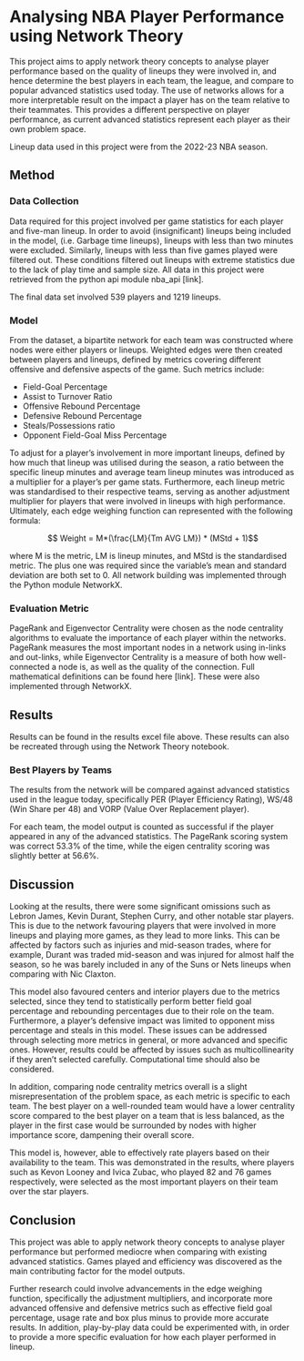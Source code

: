 # Analysing NBA Player Performance using Network Theory
This project aims to apply network theory concepts to analyse player performance based on the quality of lineups they were involved in, and hence determine the best players in each team, the league, and compare to popular advanced statistics used today. The use of networks allows for a more interpretable result on the impact a player has on the team relative to their teammates. This provides a different perspective on player performance, as current advanced statistics represent each player as their own problem space.

Lineup data used in this project were from the 2022-23 NBA season.

## Method

### Data Collection
Data required for this project involved per game statistics for each player and five-man lineup. In order to avoid (insignificant) lineups being included in the model, (i.e. Garbage time lineups), lineups with less than two minutes were excluded. Similarly, lineups with less than five games played were filtered out. These conditions filtered out lineups with extreme statistics due to the lack of play time and sample size. All data in this project were retrieved from the python api module nba_api [link]. 

The final data set involved 539 players and 1219 lineups.  

### Model
From the dataset, a bipartite network for each team was constructed where nodes were either players or lineups. Weighted edges were then created between players and lineups, defined by metrics covering different offensive and defensive aspects of the game. Such metrics include:
-	Field-Goal Percentage
-	Assist to Turnover Ratio
-	Offensive Rebound Percentage
-	Defensive Rebound Percentage
-	Steals/Possessions ratio
-	Opponent Field-Goal Miss Percentage

To adjust for a player’s involvement in more important lineups, defined by how much that lineup was utilised during the season, a ratio between the specific lineup minutes and average team lineup minutes was introduced as a multiplier for a player’s per game stats. Furthermore, each lineup metric was standardised to their respective teams, serving as another adjustment multiplier for players that were involved in lineups with high performance. Ultimately, each edge weighing function can represented with the following formula:

$$ Weight = M*(\frac{LM}{Tm AVG LM}) * (MStd + 1)$$

where M is the metric, LM is lineup minutes, and MStd is the standardised metric. The plus one was required since the variable’s mean and standard deviation are both set to 0.
All network building was implemented through the Python module NetworkX.

### Evaluation Metric

PageRank and Eigenvector Centrality were chosen as the node centrality algorithms to evaluate the importance of each player within the networks. PageRank measures the most important nodes in a network using in-links and out-links, while Eigenvector Centrality is a measure of both how well-connected a node is, as well as the quality of the connection. Full mathematical definitions can be found here [link]. These were also implemented through NetworkX.

## Results

Results can be found in the results excel file above. These results can also be recreated through using the Network Theory notebook.

### Best Players by Teams 

The results from the network will be compared against advanced statistics used in the league today, specifically PER (Player Efficiency Rating), WS/48 (Win Share per 48) and VORP (Value Over Replacement player). 

For each team, the model output is counted as successful if the player appeared in any of the advanced statistics. The PageRank scoring system was correct 53.3% of the time, while the eigen centrality scoring was slightly better at 56.6%.

## Discussion
Looking at the results, there were some significant omissions such as Lebron James, Kevin Durant, Stephen Curry, and other notable star players. This is due to the network favouring players that were involved in more lineups and playing more games, as they lead to more links. This can be affected by factors such as injuries and mid-season trades, where for example, Durant was traded mid-season and was injured for almost half the season, so he was barely included in any of the Suns or Nets lineups when comparing with Nic Claxton.

This model also favoured centers and interior players due to the metrics selected, since they tend to statistically perform better field goal percentage and rebounding percentages due to their role on the team. Furthermore, a player’s defensive impact was limited to opponent miss percentage and steals in this model. These issues can be addressed through selecting more metrics in general, or more advanced and specific ones. However, results could be affected by issues such as multicollinearity if they aren’t selected carefully. Computational time should also be considered.

In addition, comparing node centrality metrics overall is a slight misrepresentation of the problem space, as each metric is specific to each team. The best player on a well-rounded team would have a lower centrality score compared to the best player on a team that is less balanced, as the player in the first case would be surrounded by nodes with higher importance score, dampening their overall score. 

This model is, however, able to effectively rate players based on their availability to the team. This was demonstrated in the results, where players such as Kevon Looney and Ivica Zubac, who played 82 and 76 games respectively, were selected as the most important players on their team over the star players.

## Conclusion 

This project was able to apply network theory concepts to analyse player performance but performed mediocre when comparing with existing advanced statistics. Games played and efficiency was discovered as the main contributing factor for the model outputs. 

Further research could involve advancements in the edge weighing function, specifically the adjustment multipliers, and incorporate more advanced offensive and defensive metrics such as effective field goal percentage, usage rate and box plus minus to provide more accurate results. In addition, play-by-play data could be experimented with, in order to provide a more specific evaluation for how each player performed in lineup. 

